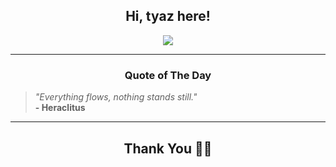 <h2 align="center"> Hi, tyaz here!</h2>

<p align="center">
<a href="https://github.com/tyazx" alt="github streak"><img src="https://dvst-streak.herokuapp.com/?user=tyazx&theme=tokyonight&fire=DD472C"></a>
</p>

<hr>
<h3 align="center">Quote of The Day</h3>
<p align="center">
<blockquote>
<i>"Everything flows, nothing stands still."</i>
<br>
<b>- Heraclitus</b>
</blockquote>
</p>


<hr>
<h2 align="center">Thank You 🙏🏼</h2>
